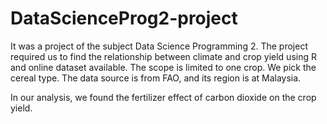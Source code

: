 # DataScienceProg2-project

It was a project of the subject Data Science Programming 2. 
The project required us to find the relationship between climate and crop yield using R and online dataset available.
The scope is limited to one crop. We pick the cereal type. The data source is from FAO, and its region is at Malaysia.

In our analysis, we found the fertilizer effect of carbon dioxide on the crop yield. 
